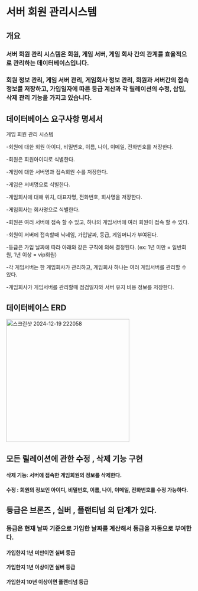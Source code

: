 # 서버 회원 관리시스템

## 개요

### 서버 회원 관리 시스템은 회원, 게임 서버, 게임 회사 간의 관계를 효율적으로 관리하는 데이터베이스입니다. 
### 회원 정보 관리, 게임 서버 관리, 게임회사 정보 관리, 회원과 서버간의 접속 정보를 저장하고, 가입일자에 따른 등급 계산과 각 릴레이션의 수정, 삽입, 삭제 관리 기능을 가지고 있습니다.

## 데이터베이스 요구사항 명세서
게임 회원 관리 시스템

-회원에 대한 회원 아이디, 비밀번호, 이름, 나이, 이메일, 전화번호를 저장한다.

-회원은 회원아이디로 식별한다.

-게임에 대한 서버명과 접속회원 수를 저장한다.

-게임은 서버명으로 식별한다.

-게임회사에 대해 위치, 대표자명, 전화번호, 회사명을 저장한다.

-게임회사는 회사명으로 식별한다.

-회원은 여러 서버에 접속 할 수 있고, 하나의 게임서버에 여러 회원이 접속 할 수 있다.

-회원이 서버에 접속할때 닉네임, 가입날짜, 등급, 게임머니가 부여된다.

-등급은 가입 날짜에 따라 아래와 같은 규칙에 의해 결정된다. (ex: 1년 미만 = 일반회원, 1년 이상 = vip회원)

-각 게임서버는 한 게임회사가 관리하고, 게임회사 하나는 여러 게임서버를 관리할 수 있다.

-게임회사가 게임서버를 관리할때 점검일자와 서버 유지 비용 정보를 저장한다.

## 데이터베이스 ERD

<img width="333" alt="스크린샷 2024-12-19 222058" src="https://github.com/user-attachments/assets/efd0d412-b963-4b3f-99f6-65aca3f1f76b" />


## 모든 릴레이션에 관한 수정 , 삭제 기능 구현

#### 삭제 기능: 서버에 접속한 게임회원의 정보를 삭제한다.

#### 수정 :  회원의 정보인 아이디, 비밀번호, 이름, 나이, 이메일, 전화번호를 수정 가능하다.



## 등급은 브론즈 , 실버 , 플랜티넘 의 단계가 있다.


### 등급은 현재 날짜 기준으로 가입한 날짜를 계산해서 등급을 자동으로 부여한다.

#### 가입한지 1년 미만이면 실버 등급

#### 가입한지 1년 이상이면 실버 등급

#### 가입한지 10년 이상이면 플랜티넘 등급


